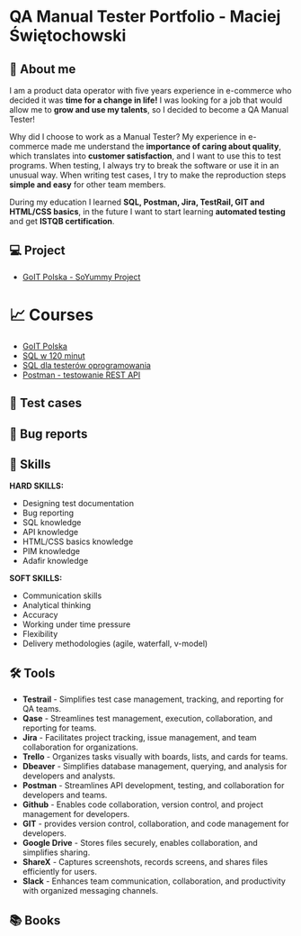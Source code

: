 # QA Manual Tester Portfolio - Maciej Świętochowski



## 🙂 <a name="aboutme">About me</a>

<p>I am a product data operator with five years experience in e-commerce who decided it was <b>time for a change in life!</b>
I was looking for a job that would allow me to <b>grow and use my talents</b>, so I decided to become a QA Manual Tester!</p>

<p>Why did I choose to work as a Manual Tester? My experience in e-commerce made me understand the <b>importance of caring about quality</b>, which translates into <b>customer satisfaction</b>, and I want to use this to test programs. When testing, I always try to break the software or use it in an unusual way. When writing test cases, I try to make the reproduction steps <b>simple and easy</b> for other team members.</p>

<p>During my education I learned <b>SQL, Postman, Jira, TestRail, GIT and HTML/CSS basics</b>, in the future I want to start learning <b>automated testing</b> and get <b>ISTQB certification</b>.</p>

## 💻 <a name="project">Project</a>

- [GoIT Polska - SoYummy Project](https://github.com/MaciejSwietochowski/YUMMY_Project)

# 📈 <a name="courses">Courses</a>

- [GoIT Polska](https://goit.global/pl/courses/qa/)
- [SQL w 120 minut](https://www.kursysql.pl/szkolenie-sql-w-120-minut/)
- [SQL dla testerów oprogramowania](https://www.udemy.com/course/sql-dla-testerow-oprogramowania/)
- [Postman - testowanie REST API](https://www.udemy.com/course/kurs-postman/)




## 📄 <a name="test cases">Test cases</a>




## 👾 <a name="bug reports">Bug reports</a>



## 🧠 <a name="skills">Skills</a>

    
**HARD SKILLS:**
    
- Designing test documentation
- Bug reporting
- SQL knowledge
- API knowledge
- HTML/CSS basics knowledge
- PIM knowledge
- Adafir knowledge
 
**SOFT SKILLS:**

- Communication skills
- Analytical thinking
- Accuracy
- Working under time pressure
- Flexibility
- Delivery methodologies (agile, waterfall, v-model)

 



## 🛠️ <a name="tools">Tools</a>

- **Testrail** - Simplifies test case management, tracking, and reporting for QA teams.
- **Qase** - Streamlines test management, execution, collaboration, and reporting for teams.
- **Jira** - Facilitates project tracking, issue management, and team collaboration for organizations.
- **Trello** - Organizes tasks visually with boards, lists, and cards for teams.
- **Dbeaver** - Simplifies database management, querying, and analysis for developers and analysts.
- **Postman** - Streamlines API development, testing, and collaboration for developers and teams.
- **Github** - Enables code collaboration, version control, and project management for developers.
- **GIT** - provides version control, collaboration, and code management for developers.
- **Google Drive** - Stores files securely, enables collaboration, and simplifies sharing.
- **ShareX** - Captures screenshots, records screens, and shares files efficiently for users.
- **Slack** - Enhances team communication, collaboration, and productivity with organized messaging channels.


## 📚 <a name="books">Books</a>
